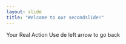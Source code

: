 ```yaml
---
layout: slide
title: "Welcome to our secondslide!"
---
```

Your Real Action
Use de left arrow to go back
